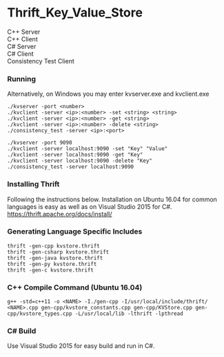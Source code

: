 # Thrift_Key_Value_Store
C++ Server  
C++ Client  
C# Server  
C# Client  
Consistency Test Client  

### Running  
Alternatively, on Windows you may enter kvserver.exe and kvclient.exe
```
./kvserver -port <number>
./kvclient -server <ip>:<number> -set <string> <string>
./kvclient -server <ip>:<number> -get <string>
./kvclient -server <ip>:<number> -delete <string>
./consistency_test -server <ip>:<port>
```
```
./kvserver -port 9090
./kvclient -server localhost:9090 -set "Key" "Value"
./kvclient -server localhost:9090 -get "Key"
./kvclient -server localhost:9090 -delete "Key"
./consistency_test -server localhost:9090
```

### Installing Thrift
Following the instructions below. Installation on Ubuntu 16.04 for common languages is easy as well as on Visual Studio 2015 for C#.  
<https://thrift.apache.org/docs/install/>

### Generating Language Specific Includes
```
thrift -gen-cpp kvstore.thrift
thrift -gen-csharp kvstore.thrift
thrift -gen-java kvstore.thrift
thrift -gen-py kvstore.thrift
thrift -gen-c kvstore.thrift
```

### C++ Compile Command (Ubuntu 16.04)
```
g++ -std=c++11 -o <NAME> -I./gen-cpp -I/usr/local/include/thrift/ <NAME>.cpp gen-cpp/kvstore_constants.cpp gen-cpp/KVStore.cpp gen-cpp/kvstore_types.cpp -L/usr/local/lib -lthrift -lpthread
```


### C# Build
Use Visual Studio 2015 for easy build and run in C#.
